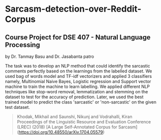 # Sarcasm-detection-over-Reddit-Corpus

## Course Project for DSE 407 - Natural Language Processing
 by Dr. Tanmay Basu and Dr. Jasabanta patro 

The task was to develop an NLP method that could identify the sarcastic comments perfectly based on the learnings from the labelled dataset. 
We used bag of words model and TF-idf vectorizers and applied 3 classifiers namely, Multinomial Naive Bayes, Logistic regression and Support vector machine to train the machine to learn labelling. We applied different NLP techniques like stop-word removal, lemmatization and stemming on the dataset to test for the accuracy of prediction. Later, we used the best trained model to predict the class 'sarcastic' or 'non-sarcastic' on the given test dataset.

> Khodak, Mikhail and Saunshi, Nikunj and Vodrahalli, Kiran 
  Proceedings of the Linguistic Resource and Evaluation Conference (LREC) (2018)
  [A Large Self-Annotated Corpus for Sarcasm] (https://doi.org/10.48550/arXiv.1704.05579)

